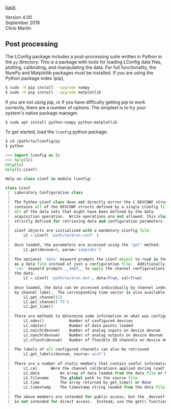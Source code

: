 [back](documentation.md)

Version 4.00<br>
September 2019<br>
Chris Martin<br>

## Post processing

The LConfig package includes a post-processing suite written in Python in the `py` directory.  This is a package with tools for loading LConfig data files, plotting, calibrating, and manipulating the data.  For full functionality, the NumPy and Matplotlib packages must be installed.  If you are using the Python package index (pip), 
```bash
$ sudo -H pip install --upgrade numpy
$ sudo -H pip install --upgrade matplotlib
```

If you are not using pip, or if you have difficulty getting pip to work correctly, there are a number of options.  The simplest is to try your system's native package manager.
```bash
$ sudo apt install python-numpy python-matplotlib
```



To get started, load the `lconfig` python package.
```bash
$ cd /path/to/lconfig/py
$ python
```

```python
>>> import lconfig as lc
>>> help(lc)
help(lc)
help(lc.LConf)

Help on class LConf in module lconfig:

class LConf
 |  Laboratory Configuration class
 |  
 |  The Python LConf class does not directly mirror the C DEVCONF struct. It
 |  contains all of the DEVCONF structs defined by a single LConfig file and
 |  all of the data sets that might have been defined by the data 
 |  acquisition operation.  Write operations are not allowed; this class is
 |  strictly defined for retrieving data and configuration parameters.
 |  
 |  LConf objects are initialized with a mandatory LConfig file
 |      LC = LConf( 'path/to/drun.conf' )
 |      
 |  Once loaded, the parameters are accessed using the "get" method: 
 |      LC.get(devnum=0, param='samplehz')
 |  
 |  The optional 'data' keyword prompts the LConf object to read in the file
 |  as a data file instead of just a configuration file.  Additionally, the
 |  'cal' keyword prompts __init__ to apply the channel configurations to
 |  the data.
 |      LC = LConf( 'path/to/drun.dat', data=True, cal=True)
 |      
 |  Once loaded, the data can be accessed individually by channel index or
 |  by channel label.  The corresponding time vector is also available.
 |      LC.get_channel(1)
 |      LC.get_channel('T3')
 |      LC.get_time()
 |  
 |  There are methods to determine some information on what was configured
 |      LC.ndev()           Number of configured devices
 |      LC.ndata()          Number of data points loaded
 |      LC.naich(devnum)    Number of analog inputs on device devnum
 |      LC.naoch(devnum)    Number of analog outputs on device devnum
 |      LC.nfioch(devnum)   Number of flexible IO channels on device devnum
 |      
 |  The labels of all configured channels can also be retrieved
 |      LC.get_labels(devnum, source='aich')
 |  
 |  There are a number of static members that contain useful information:
 |      LC.cal      Were the channel calibrations applied during load? T/F
 |      LC.data         An array of data loaded from the data file or None
 |      LC.filename     The global path to the source file
 |      LC.time         The array returned by get_time() or None
 |      LC.timestamp    The timestamp string loaded from the data file
 |      
 |  The above members are intended for public access, but the _devconf list
 |  is not intended for direct access.  Instead, use the get() function.

```
